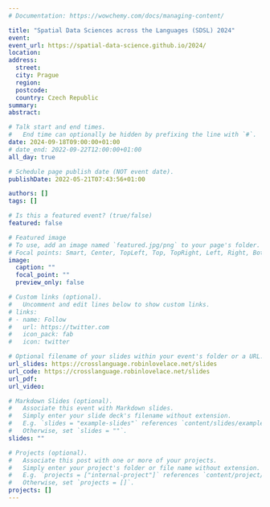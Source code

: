 ```yaml
---
# Documentation: https://wowchemy.com/docs/managing-content/

title: "Spatial Data Sciences across the Languages (SDSL) 2024"
event:
event_url: https://spatial-data-science.github.io/2024/
location:
address:
  street: 
  city: Prague
  region:
  postcode: 
  country: Czech Republic
summary:
abstract:

# Talk start and end times.
#   End time can optionally be hidden by prefixing the line with `#`.
date: 2024-09-18T09:00:00+01:00
# date_end: 2022-09-22T12:00:00+01:00
all_day: true

# Schedule page publish date (NOT event date).
publishDate: 2022-05-21T07:43:56+01:00

authors: []
tags: []

# Is this a featured event? (true/false)
featured: false

# Featured image
# To use, add an image named `featured.jpg/png` to your page's folder. 
# Focal points: Smart, Center, TopLeft, Top, TopRight, Left, Right, BottomLeft, Bottom, BottomRight.
image:
  caption: ""
  focal_point: ""
  preview_only: false

# Custom links (optional).
#   Uncomment and edit lines below to show custom links.
# links:
# - name: Follow
#   url: https://twitter.com
#   icon_pack: fab
#   icon: twitter

# Optional filename of your slides within your event's folder or a URL.
url_slides: https://crosslanguage.robinlovelace.net/slides
url_code: https://crosslanguage.robinlovelace.net/slides
url_pdf:
url_video:

# Markdown Slides (optional).
#   Associate this event with Markdown slides.
#   Simply enter your slide deck's filename without extension.
#   E.g. `slides = "example-slides"` references `content/slides/example-slides.md`.
#   Otherwise, set `slides = ""`.
slides: ""

# Projects (optional).
#   Associate this post with one or more of your projects.
#   Simply enter your project's folder or file name without extension.
#   E.g. `projects = ["internal-project"]` references `content/project/deep-learning/index.md`.
#   Otherwise, set `projects = []`.
projects: []
---
```

